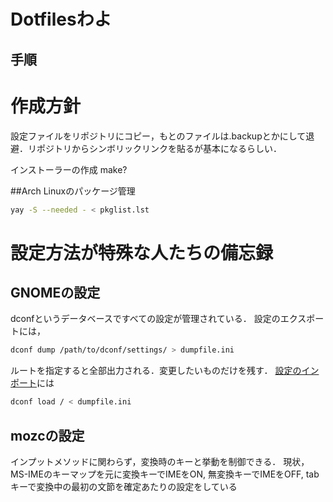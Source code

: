 # Dotfilesわよ
## 手順

# 作成方針
設定ファイルをリポジトリにコピー，もとのファイルは.backupとかにして退避．リポジトリからシンボリックリンクを貼るが基本になるらしい．

インストーラーの作成
make?

##Arch Linuxのパッケージ管理
```bash
yay -S --needed - < pkglist.lst
```

# 設定方法が特殊な人たちの備忘録
## GNOMEの設定
dconfというデータベースですべての設定が管理されている．
設定のエクスポートには，
```bash
dconf dump /path/to/dconf/settings/ > dumpfile.ini
```
ルートを指定すると全部出力される．変更したいものだけを残す．
[設定のインポート](https://bgstack15.wordpress.com/2017/10/04/dconf-save-and-load-from-file/)には
```bash
dconf load / < dumpfile.ini
```
## mozcの設定
インプットメソッドに関わらず，変換時のキーと挙動を制御できる．
現状，MS-IMEのキーマップを元に変換キーでIMEをON, 無変換キーでIMEをOFF, tabキーで変換中の最初の文節を確定あたりの設定をしている
